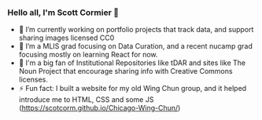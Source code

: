 ### Hello all, I'm Scott Cormier 👋

<!--
**scotcorm/scotcorm** is a ✨ _special_ ✨ repository because its `README.md` (this file) appears on your GitHub profile.
-->

- 🔭 I’m currently working on portfolio projects that track data, and support sharing images licensed CC0
- 🌱 I’m a MLIS grad focusing on Data Curation, and a recent nucamp grad focusing mostly on learning React for now. 
- 👯 I'm a big fan of Institutional Repositories like tDAR and sites like The Noun Project that encourage sharing info with Creative Commons licenses. 
- ⚡ Fun fact: I built a website for my old Wing Chun group, and it helped introduce me to HTML, CSS and some JS (https://scotcorm.github.io/Chicago-Wing-Chun/)

